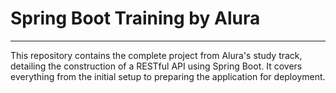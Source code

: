 # Spring Boot Training by Alura
---
This repository contains the complete project from Alura's study track, detailing the construction of a RESTful API using Spring Boot. It covers everything from the initial setup to preparing the application for deployment.

